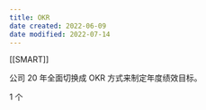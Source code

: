 ```yaml
---
title: OKR
date created: 2022-06-09
date modified: 2022-07-14
---
```


[[SMART]]

公司 20 年全面切换成 OKR 方式来制定年度绩效目标。

1 个
